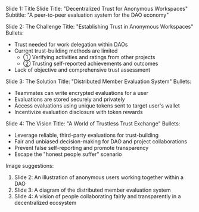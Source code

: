 Slide 1: Title Slide
Title: "Decentralized Trust for Anonymous Workspaces"
Subtitle: "A peer-to-peer evaluation system for the DAO economy"

Slide 2: The Challenge
Title: "Establishing Trust in Anonymous Workspaces"
Bullets:

- Trust needed for work delegation within DAOs
- Current trust-building methods are limited
    - ① Verifying activities and ratings from other projects
    - ② Trusting self-reported achievements and outcomes
- Lack of objective and comprehensive trust assessment

Slide 3: The Solution
Title: "Distributed Member Evaluation System"
Bullets:

- Teammates can write encrypted evaluations for a user
- Evaluations are stored securely and privately
- Access evaluations using unique tokens sent to target user's wallet
- Incentivize evaluation disclosure with token rewards

Slide 4: The Vision
Title: "A World of Trustless Trust Exchange"
Bullets:

- Leverage reliable, third-party evaluations for trust-building
- Fair and unbiased decision-making for DAO and project collaborations
- Prevent false self-reporting and promote transparency
- Escape the "honest people suffer" scenario

Image suggestions:

1. Slide 2: An illustration of anonymous users working together within a DAO
2. Slide 3: A diagram of the distributed member evaluation system
3. Slide 4: A vision of people collaborating fairly and transparently in a decentralized ecosystem

